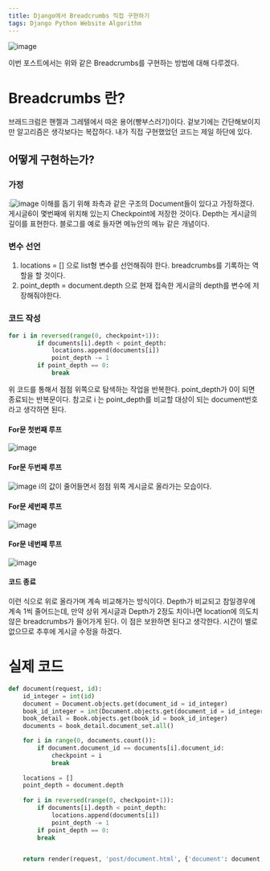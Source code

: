 ```yaml
---
title: Django에서 Breadcrumbs 직접 구현하기
tags: Django Python Website Algorithm
---
```

![image](https://www.highervisibility.com/wp-content/uploads/2019/06/target-breadcrumbs.png)

이번 포스트에서는 위와 같은 Breadcrumbs를 구현하는 방법에 대해 다루겠다.
<!--more-->
# Breadcrumbs 란?
브래드크럼은 핸젤과 그레텔에서 따온 용어(빵부스러기)이다. 겉보기에는 간단해보이지만 알고리즘은 생각보다는 복잡하다. 내가 직접 구현했었던 코드는 제일 하단에 있다.

## 어떻게 구현하는가?
### 가정
:![image](https://user-images.githubusercontent.com/56034782/70847195-ed202c80-1ea4-11ea-99eb-749d3212f027.png)
이해를 돕기 위해 좌측과 같은 구조의 Document들이 있다고 가정하겠다. 게시글6이 몇번째에 위치해 있는지 Checkpoint에 저장한 것이다. Depth는 게시글의 깊이를 표현한다. 블로그를 예로 들자면 메뉴안의 메뉴 같은 개념이다.

### 변수 선언
1. locations = [] 으로 list형 변수를 선언해줘야 한다. breadcrumbs를 기록하는 역할을 할 것이다. 
2. point_depth = document.depth 으로 현재 접속한 게시글의 depth를 변수에 저장해줘야한다. 

### 코드 작성
```python
for i in reversed(range(0, checkpoint+1)):
        if documents[i].depth < point_depth:
            locations.append(documents[i])
            point_depth -= 1
        if point_depth == 0:
            break
```
위 코드를 통해서 점점 위쪽으로 탐색하는 작업을 반복한다. point_depth가 0이 되면 종료되는 반복문이다. 참고로 i 는 point_depth를 비교할 대상이 되는 document번호라고 생각하면 된다. 

#### For문 첫번째 루프
![image](https://user-images.githubusercontent.com/56034782/70847308-86037780-1ea6-11ea-917f-3043531bf601.png)

#### For문 두번째 루프
![image](https://user-images.githubusercontent.com/56034782/70847319-b0553500-1ea6-11ea-9344-88e6e16a4fe7.png)
i의 값이 줄어들면서 점점 위쪽 게시글로 올라가는 모습이다.

#### For문 세번째 루프
![image](https://user-images.githubusercontent.com/56034782/70847329-d084f400-1ea6-11ea-808a-bfb26831f2d2.png)

#### For문 네번째 루프
![image](https://user-images.githubusercontent.com/56034782/70847337-e7c3e180-1ea6-11ea-8c00-335266fed7f4.png)

#### 코드 종료
이런 식으로 위로 올라가며 계속 비교해가는 방식이다. Depth가 비교되고 참일경우에 계속 1씩 줄어드는데, 만약 상위 게시글과 Depth가 2정도 차이나면 location에 의도치않은 breadcrumbs가 들어가게 된다. 이 점은 보완하면 된다고 생각한다. 시간이 별로 없으므로 추후에 게시글 수정을 하겠다. 

# 실제 코드
```python
def document(request, id):
    id_integer = int(id)
    document = Document.objects.get(document_id = id_integer)
    book_id_integer = int(Document.objects.get(document_id = id_integer).book.book_id)
    book_detail = Book.objects.get(book_id = book_id_integer)
    documents = book_detail.document_set.all()

    for i in range(0, documents.count()):
        if document.document_id == documents[i].document_id:
            checkpoint = i
            break
    
    locations = []
    point_depth = document.depth
    
    for i in reversed(range(0, checkpoint+1)):
        if documents[i].depth < point_depth:
			locations.append(documents[i])
            point_depth -= 1
        if point_depth == 0:
		break


    return render(request, 'post/document.html', {'document': document,'book_detail': book_detail,'documents': documents,'locations' : reversed(locations),})
```




